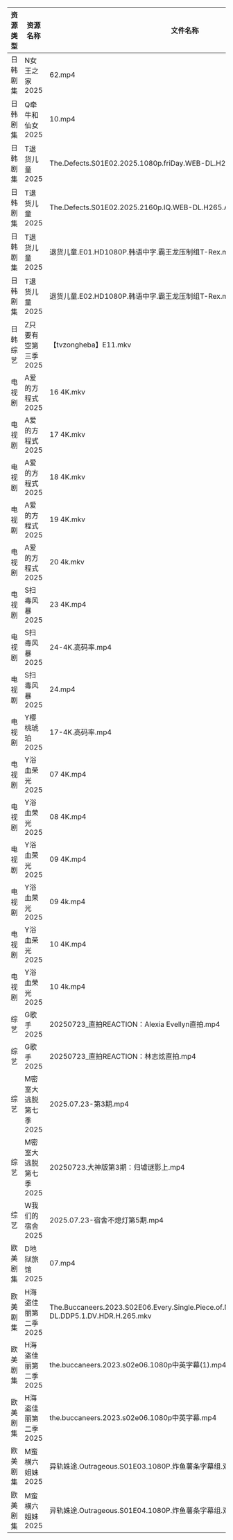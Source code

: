 | 资源类型 | 资源名称          | 文件名称                                                                                                | 分享链接                                 | 更新时间                |
| ---- | ------------- | --------------------------------------------------------------------------------------------------- | ------------------------------------ | ------------------- |
| 日韩剧集 | N女王之家2025     | 62.mp4                                                                                              | https://pan.quark.cn/s/a85463f38f49  | 2025-07-23 16:27:39 |
| 日韩剧集 | Q牵牛和仙女2025    | 10.mp4                                                                                              | https://pan.quark.cn/s/fa4d2baf941b  | 2025-07-23 10:29:20 |
| 日韩剧集 | T退货儿童2025     | The.Defects.S01E02.2025.1080p.friDay.WEB-DL.H264.AAC.mkv                                            | https://pan.quark.cn/s/6d2fc4aa64cc  | 2025-07-23 10:32:46 |
| 日韩剧集 | T退货儿童2025     | The.Defects.S01E02.2025.2160p.IQ.WEB-DL.H265.AAC.mp4                                                | https://pan.quark.cn/s/6d2fc4aa64cc  | 2025-07-23 10:32:50 |
| 日韩剧集 | T退货儿童2025     | 退货儿童.E01.HD1080P.韩语中字.霸王龙压制组T-Rex.mp4                                                               | https://pan.quark.cn/s/6d2fc4aa64cc  | 2025-07-23 10:32:56 |
| 日韩剧集 | T退货儿童2025     | 退货儿童.E02.HD1080P.韩语中字.霸王龙压制组T-Rex.mp4                                                               | https://pan.quark.cn/s/6d2fc4aa64cc  | 2025-07-23 10:32:53 |
| 日韩综艺 | Z只要有空第三季2025  | 【tvzongheba】E11.mkv                                                                                 | https://pan.quark.cn/s/3cb5aefd31a4  | 2025-07-23 16:44:15 |
| 电视剧  | A爱的方程式2025    | 16 4K.mkv                                                                                           | https://www.alipan.com/s/pFZ3c9hZTrv | 2025-07-23 18:02:10 |
| 电视剧  | A爱的方程式2025    | 17 4K.mkv                                                                                           | https://www.alipan.com/s/pFZ3c9hZTrv | 2025-07-23 18:02:09 |
| 电视剧  | A爱的方程式2025    | 18 4K.mkv                                                                                           | https://www.alipan.com/s/pFZ3c9hZTrv | 2025-07-23 18:02:09 |
| 电视剧  | A爱的方程式2025    | 19 4K.mkv                                                                                           | https://www.alipan.com/s/pFZ3c9hZTrv | 2025-07-23 18:02:08 |
| 电视剧  | A爱的方程式2025    | 20 4k.mkv                                                                                           | https://www.alipan.com/s/pFZ3c9hZTrv | 2025-07-23 18:02:08 |
| 电视剧  | S扫毒风暴2025     | 23 4K.mp4                                                                                           | https://www.alipan.com/s/xJVHLWPiXhk | 2025-07-23 18:02:49 |
| 电视剧  | S扫毒风暴2025     | 24-4K.高码率.mp4                                                                                       | https://www.alipan.com/s/xJVHLWPiXhk | 2025-07-23 18:02:48 |
| 电视剧  | S扫毒风暴2025     | 24.mp4                                                                                              | https://www.alipan.com/s/xJVHLWPiXhk | 2025-07-23 18:02:48 |
| 电视剧  | Y樱桃琥珀2025     | 17-4K.高码率.mp4                                                                                       | https://www.alipan.com/s/YjTHBdSwzrA | 2025-07-23 18:03:15 |
| 电视剧  | Y浴血荣光2025     | 07 4K.mp4                                                                                           | https://www.alipan.com/s/F3MTFNa4XY2 | 2025-07-23 08:03:14 |
| 电视剧  | Y浴血荣光2025     | 08 4K.mp4                                                                                           | https://www.alipan.com/s/F3MTFNa4XY2 | 2025-07-23 08:03:13 |
| 电视剧  | Y浴血荣光2025     | 09 4K.mp4                                                                                           | https://www.alipan.com/s/F3MTFNa4XY2 | 2025-07-23 08:03:13 |
| 电视剧  | Y浴血荣光2025     | 09 4k.mp4                                                                                           | https://pan.quark.cn/s/2b8677d19fa0  | 2025-07-23 10:36:59 |
| 电视剧  | Y浴血荣光2025     | 10 4K.mp4                                                                                           | https://www.alipan.com/s/F3MTFNa4XY2 | 2025-07-23 08:03:12 |
| 电视剧  | Y浴血荣光2025     | 10 4k.mp4                                                                                           | https://pan.quark.cn/s/2b8677d19fa0  | 2025-07-23 10:37:02 |
| 综艺   | G歌手2025       | 20250723_直拍REACTION：Alexia Evellyn直拍.mp4                                                            | https://www.alipan.com/s/BnAVvcGrxme | 2025-07-23 16:03:28 |
| 综艺   | G歌手2025       | 20250723_直拍REACTION：林志炫直拍.mp4                                                                       | https://www.alipan.com/s/BnAVvcGrxme | 2025-07-23 16:03:28 |
| 综艺   | M密室大逃脱第七季2025 | 2025.07.23-第3期.mp4                                                                                  | https://pan.quark.cn/s/2355829faf33  | 2025-07-23 16:42:06 |
| 综艺   | M密室大逃脱第七季2025 | 20250723.大神版第3期：归墟谜影上.mp4                                                                           | https://pan.quark.cn/s/2355829faf33  | 2025-07-23 16:42:02 |
| 综艺   | W我们的宿舍2025    | 2025.07.23-宿舍不熄灯第5期.mp4                                                                             | https://pan.quark.cn/s/f9a388d84b7d  | 2025-07-23 16:43:11 |
| 欧美剧集 | D地狱旅馆2025     | 07.mp4                                                                                              | https://pan.quark.cn/s/10c33ae23077  | 2025-07-23 10:19:30 |
| 欧美剧集 | H海盗佳丽第二季2025  | The.Buccaneers.2023.S02E06.Every.Single.Piece.of.My.Heart.2160p.ATVP.WEB-DL.DDP5.1.DV.HDR.H.265.mkv | https://pan.quark.cn/s/f105070abaee  | 2025-07-23 16:22:13 |
| 欧美剧集 | H海盗佳丽第二季2025  | the.buccaneers.2023.s02e06.1080p中英字幕(1).mp4                                                         | https://pan.quark.cn/s/f105070abaee  | 2025-07-23 16:22:02 |
| 欧美剧集 | H海盗佳丽第二季2025  | the.buccaneers.2023.s02e06.1080p中英字幕.mp4                                                            | https://pan.quark.cn/s/f105070abaee  | 2025-07-23 16:22:10 |
| 欧美剧集 | M蛮横六姐妹2025    | 异轨姝途.Outrageous.S01E03.1080P.炸鱼薯条字幕组.双语字幕(1).mp4                                                    | https://pan.quark.cn/s/439c260d9367  | 2025-07-23 10:26:59 |
| 欧美剧集 | M蛮横六姐妹2025    | 异轨姝途.Outrageous.S01E04.1080P.炸鱼薯条字幕组.双语字幕.mp4                                                       | https://pan.quark.cn/s/439c260d9367  | 2025-07-23 10:26:56 |
